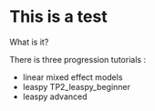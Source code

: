 # This is a test

What is it?


There is three progression tutorials :
- linear mixed effect models
- leaspy TP2_leaspy_beginner
- leaspy advanced
